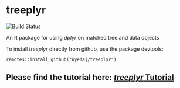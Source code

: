 # treeplyr

[![Build Status](https://travis-ci.org/uyedaj/treeplyr.svg?branch=master)](https://travis-ci.org/github/uyedaj/treeplyr)

An R package for using *dplyr* on matched tree and data objects

To install *treeplyr* directly from github, use the package devtools:

```
remotes::install_github("uyedaj/treeplyr")
```

## Please find the tutorial here: [*treeplyr* Tutorial](https://github.com/uyedaj/treeplyr/wiki)
